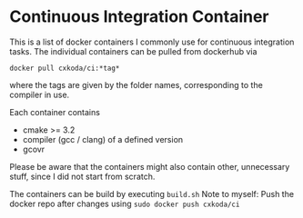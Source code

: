 # Continuous Integration Container

This is a list of docker containers I commonly use for continuous integration tasks.
The individual containers can be pulled from dockerhub via

```
docker pull cxkoda/ci:*tag*
```

where the tags are given by the folder names, corresponding to the compiler in use.

Each container contains

* cmake >= 3.2
* compiler (gcc / clang) of a defined version
* gcovr

Please be aware that the containers might  also contain other, unnecessary stuff, since I did not start from scratch.

The containers can be build by executing `build.sh`
Note to myself: Push the docker repo after changes using `sudo docker push cxkoda/ci`